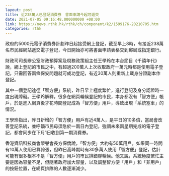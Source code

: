 ```yaml
---
layout: post
title: 近238萬人已登記消費券　書面申請今起可遞交
date: 2021-07-05 09:16:48.000000000 +08:00
link: https://news.rthk.hk/rthk/ch/component/k2/1599176-20210705.htm
categories: rthk
---
```


政府的5000元電子消費券計劃昨日起接受網上登記，截至早上8時，有接近238萬名市民經網站遞交電子登記，今日開始亦可將書面申請表格交到郵局或指定銀行。

財政司司長辦公室財政預算案及稅務政策組主任王學玲在本台節目《千禧年代》說，網上登記的市民之中，有超過200萬人上次收取政府一萬元時都是使用電子登記，只需回答兩條保安問題就可成功登記，有近30萬人則重新上載身分證副本作登記。

其中一個登記途徑「智方便」系統，昨日早上極度繁忙，進行登記及身分認證時一度出現障礙。王學玲解釋，很多在網頁輪候登記的市民，本身都沒有「智方便」帳戶，於是進入網頁後才花時間登記成為「智方便」用戶，導致出現「系統塞車」的情況。

王學玲指出，昨日新增的「智方便」用戶有近4萬人，是平日的10多倍，當局會改善登記系統，並呼籲市民毋須急於一兩日內登記，強調未來兩星期完成的電子登記，都會同步在下月1日收到第一期消費券。

香港資訊科技商會榮譽會長方保僑說，「智方便」大約有50萬用戶，如果同一時間有10萬人使用已算誇張，但昨日高峰期時有30多萬人使用「智方便」登記，估計可能有很多根本不是「智方便」用戶的市民排錯隊輪候。他又說，系統極度繁忙主要是因為容量不足，但隨著政府加大容量，以及調整智方便「用戶」和「非用戶」的按鈕位置，在網頁排隊的人數逐漸減少。
